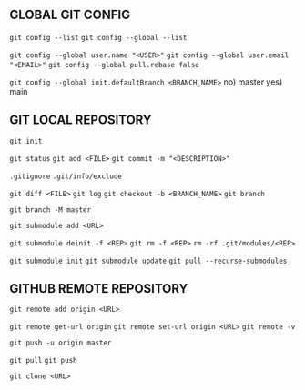 ## GLOBAL GIT CONFIG
`git config --list`
`git config --global --list`

`git config --global user.name "<USER>"`
`git config --global user.email "<EMAIL>"`
`git config --global pull.rebase false`

`git config --global init.defaultBranch <BRANCH_NAME>`
	no) master	yes) main

## GIT LOCAL REPOSITORY
`git init`

`git status`
`git add <FILE>`
`git commit -m "<DESCRIPTION>"`

`.gitignore`
`.git/info/exclude`

`git diff <FILE>`
`git log`
`git checkout -b <BRANCH_NAME>`
`git branch`

`git branch -M master`

`git submodule add <URL>`

`git submodule deinit -f <REP>`
`git rm -f <REP>`
`rm -rf .git/modules/<REP>`

`git submodule init`
`git submodule update`
`git pull --recurse-submodules`

## GITHUB REMOTE REPOSITORY
`git remote add origin <URL>`

`git remote get-url origin`
`git remote set-url origin <URL>`
`git remote -v`

`git push -u origin master`

`git pull`
`git push`

`git clone <URL>`
